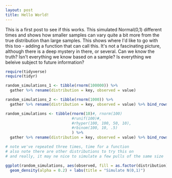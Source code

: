 ```yaml
---
layout: post
title: Hello World!
---
```


This is a first post to see if this works. This simulated Normal(0,1) different times and shows how smaller samples can vary quite a bit more from the true distribution than large samples. This shows where I'd like to go with this too - adding a function that can call this. It's not a fascinating picture, although there is a deep mystery in there, or several. Can we know the truth? Isn't everything we know based on a sample? Is everything we beleive subject to future information?

```R
require(tidyverse)
require(tidyr)

random_simulations_1 <- tibble(rnorm(100000)) %>%
  gather %>% rename(distribution = key, observed = value)

random_simulations_2 <- tibble(rnorm(1000)) %>%
  gather %>% rename(distribution = key, observed = value) %>% bind_rows(random_simulations_1)

random_simulations <- tibble(rnorm(10)#, rnorm(100)  
                             #runif(100)#,  
                             #rhyper(100, 100, 50, 10), 
                             #rbinom(100, 10, .5)
                             ) %>%
  gather %>% rename(distribution = key, observed = value) %>% bind_rows(random_simulations_2)

# note we've repeated three times, time for a function
# also note there are other distributions to try this on
# and really, it may ne nice to simulate a few pulls of the same size

ggplot(random_simulations, aes(observed, fill = as.factor(distribution))) +
  geom_density(alpha = 0.2) + labs(title = "Simulate N(0,1)")

```
